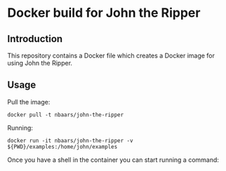 # Docker build for John the Ripper

## Introduction

This repository contains a Docker file which creates a Docker image for
using John the Ripper.

## Usage

Pull the image:

```shell script
docker pull -t nbaars/john-the-ripper
```

Running:

```shell script
docker run -it nbaars/john-the-ripper -v ${PWD}/examples:/home/john/examples
```

Once you have a shell in the container you can start running a command:

